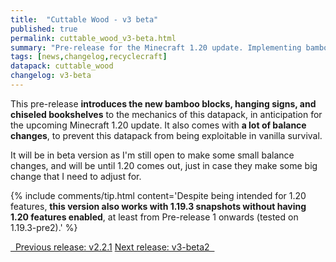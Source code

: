 ```yaml
---
title:  "Cuttable Wood - v3 beta"
published: true
permalink: cuttable_wood_v3-beta.html
summary: "Pre-release for the Minecraft 1.20 update. Implementing bamboo wood, chiseled bookshelves, and hanging signs, as well as balance changes."
tags: [news,changelog,recyclecraft]
datapack: cuttable_wood
changelog: v3-beta
---
```


This pre-release **introduces the new bamboo blocks, hanging signs, and chiseled bookshelves** to the mechanics of this datapack, in anticipation for the upcoming Minecraft 1.20 update. It also comes with **a lot of balance changes**, to prevent this datapack from being exploitable in vanilla survival.

It will be in beta version as I'm still open to make some small balance changes, and will be until 1.20 comes out, just in case they make some big change that I need to adjust for.

{% include comments/tip.html content='Despite being intended for 1.20 features, **this version also works with 1.19.3 snapshots without having 1.20 features enabled**, at least from Pre-release 1 onwards (tested on 1.19.3-pre2).' %}

<div class="btn-group">
    <a href="cuttable_wood_v2.2.1.html" role="button" class="btn btn-primary"><i class="fa fa-caret-left"></i>&nbsp; Previous release: v2.2.1</a>
    <a href="cuttable_wood_v3-beta2.html" role="button" class="btn btn-primary">Next release: v3-beta2 &nbsp;<i class="fa fa-caret-right"></i></a>
</div>